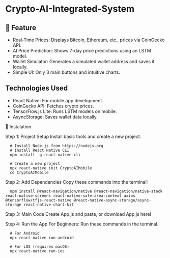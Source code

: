 # Crypto-AI-Integrated-System

## 🌟 Feature
- Real-Time Prices: Displays Bitcoin, Ethereum, etc., prices via CoinGecko API.
- AI Price Prediction: Shows 7-day price predictions using an LSTM model.
- Wallet Simulator: Generates a simulated wallet address and saves it locally.
- Simple UI: Only 3 main buttons and intuitive charts.

## Technologies Used
- React Native: For mobile app development.
- CoinGecko API: Fetches crypto prices.
- TensorFlow.js Lite: Runs LSTM models on mobile.
- AsyncStorage: Saves wallet data locally.

🚀 Instalation

Step 1: Project Setup
Install basic tools and create a new project.

      # Install Node.js from https://nodejs.org  
      # Install React Native CLI  
      npm install -g react-native-cli  

      # Create a new project  
      npx react-native init CryptoAIMobile  
      cd CryptoAIMobile  


Step 2: Add Dependencies
Copy these commands into the terminal!

      npm install @react-navigation/native @react-navigation/native-stack react-native-screens react-native-safe-area-context axios @tensorflow/tfjs-react-native @react-native-async-storage/async-storage react-native-chart-kit  


Step 3: Main Code
Create App.js and paste, or download App.js here!


Step 4: Run the App
For Beginners: Run these commands in the terminal.

      # For Android  
      npx react-native run-android  

      # For iOS (requires macOS)  
      npx react-native run-ios  

